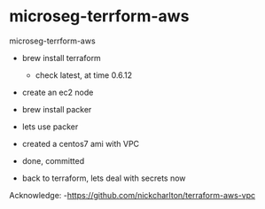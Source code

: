 # microseg-terrform-aws
microseg-terrform-aws

- brew install terraform
   - check latest, at time 0.6.12

- create an ec2 node

- brew install packer

- lets use packer 
- created a centos7 ami with VPC
 - done, committed

- back to terraform, lets deal with secrets now

Acknowledge:
-https://github.com/nickcharlton/terraform-aws-vpc


